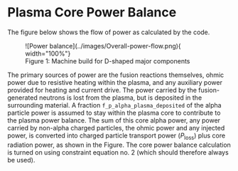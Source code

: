 # Plasma Core Power Balance

The figure below shows the flow of power as calculated by the code.

<figure markdown>
![Power balance](../images/Overall-power-flow.png){ width="100%"}
<figcaption>Figure 1: Machine build for D-shaped major components</figcaption>
</figure>

The primary sources of power are the fusion reactions themselves, ohmic power
due to resistive heating within the plasma, and any auxiliary power provided
for heating and current drive. The power carried by the fusion-generated 
neutrons is lost from the plasma, but is deposited in the surrounding material. 
A fraction `f_p_alpha_plasma_deposited` of the alpha particle power is assumed to stay within the
plasma core to contribute to the plasma power balance. The sum of this core
alpha power, any power carried by non-alpha charged particles, the ohmic power
and any injected power, is converted into charged particle transport power
($P_{\mbox{loss}}$) plus core radiation power, as shown in the Figure. The core 
power balance calculation is turned on using constraint equation no. 2 (which 
should therefore always be used).